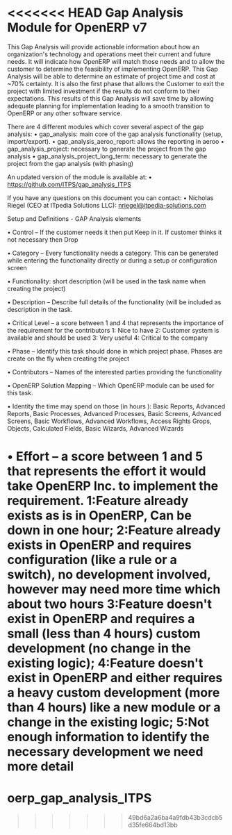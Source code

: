 <<<<<<< HEAD
Gap Analysis Module for OpenERP v7
=================

This Gap Analysis will provide actionable information about how an organization's technology and operations meet their current and future needs. It will indicate how OpenERP will match those needs and to allow the customer to determine the feasibility of implementing OpenERP. This Gap Analysis will be able to determine an estimate of project time and cost at ~70% certainty. It is also the first phase that allows the Customer to exit the project with limited investment if the results do not conform to their expectations. This results of this Gap Analysis will save time by allowing adequate planning for implementation leading to a smooth transition to OpenERP or any other software service.

There are 4 different modules which cover several aspect of the gap analysis:
• gap_analysis: main core of the gap analysis functionality (setup, import/export).
• gap_analysis_aeroo_report: allows the reporting in aeroo
• gap_analysis_project: necessary to generate the project from the gap analysis
• gap_analysis_project_long_term: necessary to generate the project from the gap analysis (with phasing)

An updated version of the module is available at:
• https://github.com/ITPS/gap_analysis_ITPS

If you have any questions on this document you can contact:
• Nicholas Riegel (CEO at ITpedia Solutions LLC): nriegel@itpedia-solutions.com

Setup and Definitions - GAP Analysis elements

• Control – If the customer needs it then put Keep in it. If customer thinks it not necessary then Drop

• Category – Every functionality needs a category. This can be generated while entering the functionality directly or during a setup or configuration screen

• Functionality: short description (will be used in the task name when creating
   the project)

• Description – Describe full details of the functionality (will be included as
     description in the task.

• Critical Level – a score between 1 and 4 that represents the importance of
     the requirement for the contributors
1: Nice to have
2: Customer system is available and should be used
3: Very useful
4: Critical to the company

• Phase – Identify this task should done in which project phase. Phases are
create on the fly when creating the project

• Contributors – Names of the interested parties providing the functionality

• OpenERP Solution Mapping – Which OpenERP module can be used for this task.

• Identity the time may spend on those (in hours ): Basic Reports, Advanced Reports, Basic Processes, Advanced Processes, Basic Screens, Advanced Screens, Basic Workflows, Advanced Workflows, Access Rights Grops, Objects, Calculated Fields, Basic Wizards, Advanced Wizards

• Effort – a score between 1 and 5 that represents the effort it would take OpenERP Inc. to implement the requirement.
1:Feature already exists as is in OpenERP, Can be down in one hour;
2:Feature already exists in OpenERP and requires configuration (like a rule or a switch), no development involved, however may need more time which about two hours
3:Feature doesn't exist in OpenERP and requires a small (less than 4 hours)
custom development (no change in the existing logic);
4:Feature doesn't exist in OpenERP and either requires a heavy custom development (more than 4 hours) like a new module or a change in the existing logic;
5:Not enough information to identify the necessary development we need more detail
=======
oerp_gap_analysis_ITPS
======================
>>>>>>> 49bd6a2a6ba4a9fdb43b3cdcb5d35fe664bd13bb
